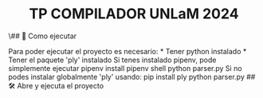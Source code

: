 <h1 align="center">TP COMPILADOR UNLaM 2024</h1>
\## 📁 Como ejecutar

Para poder ejecutar el proyecto es necesario:
    * Tener python instalado
    * Tener el paquete 'ply' instalado
    Si tenes instalado pipenv, pode simplemente ejecutar
        pipenv install
        pipenv shell
        python parser.py
    Si no podes instalar globalmente 'ply' usando:
        pip install ply
        python parser.py
\## 🛠️ Abre y ejecuta el proyecto